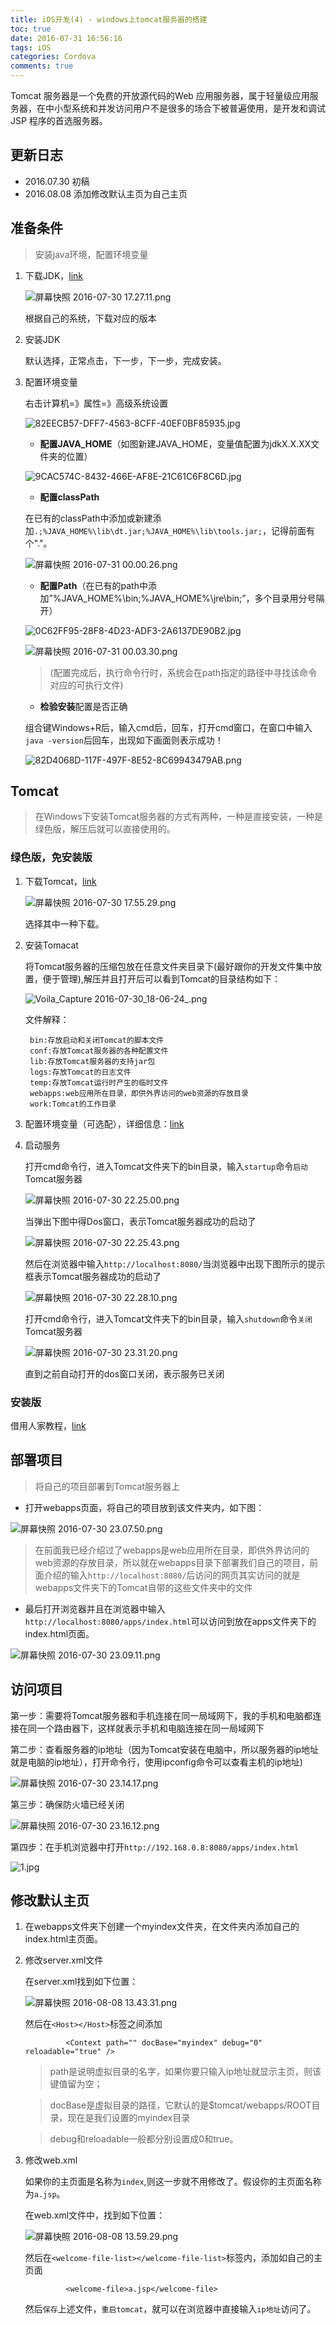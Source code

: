 ```yaml
---
title: iOS开发(4) - windows上tomcat服务器的搭建
toc: true
date: 2016-07-31 16:56:16
tags: iOS
categories: Cordova
comments: true
---
```


Tomcat 服务器是一个免费的开放源代码的Web 应用服务器，属于轻量级应用服务器，在中小型系统和并发访问用户不是很多的场合下被普遍使用，是开发和调试JSP 程序的首选服务器。
<!-- more -->
## 更新日志
* 2016.07.30  初稿
* 2016.08.08  添加修改默认主页为自己主页  

## 准备条件

> 安装java环境，配置环境变量

1. 下载JDK，[link](http://www.oracle.com/technetwork/java/javase/downloads/jdk8-downloads-2133151.html)

	![屏幕快照 2016-07-30 17.27.11.png](http://ww1.sinaimg.in/large/72f96cbagw1f6c2hkxorgj20f408n76s.jpg)

	根据自己的系统，下载对应的版本

2. 安装JDK

	默认选择，正常点击，下一步，下一步，完成安装。

3. 配置环境变量

	右击计算机=》属性=》高级系统设置

	![82EECB57-DFF7-4563-8CFF-40EF0BF85935.jpg](http://ww2.sinaimg.in/large/72f96cbagw1f6c2nylc7sj20cv0eb0t7.jpg)

	* **配置JAVA_HOME**（如图新建JAVA_HOME，变量值配置为jdkX.X.XX文件夹的位置）

	![9CAC574C-8432-466E-AF8E-21C61C6F8C6D.jpg](http://ww3.sinaimg.in/large/72f96cbagw1f6c2pxpxzxj20bx063mxd.jpg)

	* **配置classPath**

	在已有的classPath中添加或新建添加`.;%JAVA_HOME%\lib\dt.jar;%JAVA_HOME%\lib\tools.jar;`，记得前面有个"."。

	![屏幕快照 2016-07-31 00.00.26.png](http://ww4.sinaimg.in/large/72f96cbagw1f6cdme9unqj20hm05u0tl.jpg)

	* **配置Path**（在已有的path中添加”%JAVA_HOME%\bin;%JAVA_HOME%\jre\bin;”，多个目录用分号隔开）

	![0C62FF95-28F8-4D23-ADF3-2A6137DE90B2.jpg](http://ww4.sinaimg.in/large/72f96cbagw1f6c2rih4t6j20bx067dg2.jpg)

	![屏幕快照 2016-07-31 00.03.30.png](http://ww1.sinaimg.in/large/72f96cbagw1f6cdpplgylj20db068jsk.jpg)

	>(配置完成后，执行命令行时，系统会在path指定的路径中寻找该命令对应的可执行文件)

	* **检验安装**配置是否正确

	组合键Windows+R后，输入cmd后，回车，打开cmd窗口，在窗口中输入`java -version`后回车，出现如下画面则表示成功！

	![82D4068D-117F-497F-8E52-8C69943479AB.png](http://ww3.sinaimg.in/large/72f96cbagw1f6c2tfy1vpj20em029t8x.jpg)

## Tomcat

>在Windows下安装Tomcat服务器的方式有两种，一种是直接安装，一种是绿色版，解压后就可以直接使用的。

### 绿色版，免安装版

1. 下载Tomcat，[link](http://tomcat.apache.org/download-90.cgi)

	![屏幕快照 2016-07-30 17.55.29.png](http://ww2.sinaimg.in/large/72f96cbagw1f6c37n0nt9j20kn0d977i.jpg)

	选择其中一种下载。

2. 安装Tomacat

	将Tomcat服务器的压缩包放在任意文件夹目录下(最好跟你的开发文件集中放置，便于管理),解压并且打开后可以看到Tomcat的目录结构如下：

	![Voila_Capture 2016-07-30_18-06-24_.png](http://ww4.sinaimg.in/large/72f96cbagw1f6c3git1etj203w0773yr.jpg)

	文件解释：

		bin:存放启动和关闭Tomcat的脚本文件
		conf:存放Tomcat服务器的各种配置文件
		lib:存放Tomcat服务器的支持jar包
		logs:存放Tomcat的日志文件
		temp:存放Tomcat运行时产生的临时文件
		webapps:web应用所在目录，即供外界访问的web资源的存放目录
		work:Tomcat的工作目录

3. 配置环境变量（可选配），详细信息：[link](http://www.jianshu.com/p/65881a45ad4a)

4. 启动服务

	打开cmd命令行，进入Tomcat文件夹下的bin目录，输入`startup`命令`启动`Tomcat服务器

	![屏幕快照 2016-07-30 22.25.00.png](http://ww2.sinaimg.in/large/72f96cbagw1f6cav5ktkjj20l403tjs2.jpg)

	当弹出下图中得Dos窗口，表示Tomcat服务器成功的启动了

	![屏幕快照 2016-07-30 22.25.43.png](http://ww3.sinaimg.in/large/72f96cbagw1f6cavu17waj20r70fwahn.jpg)

	然后在浏览器中输入`http://localhost:8080/`当浏览器中出现下图所示的提示框表示Tomcat服务器成功的启动了

	![屏幕快照 2016-07-30 22.28.10.png](http://ww2.sinaimg.in/large/72f96cbagw1f6caygoa7oj20li0d9adi.jpg)

	打开cmd命令行，进入Tomcat文件夹下的bin目录，输入`shutdown`命令`关闭`Tomcat服务器

	![屏幕快照 2016-07-30 23.31.20.png](http://ww1.sinaimg.in/large/72f96cbagw1f6ccs56pt3j20lf03tt9e.jpg)

	直到之前自动打开的dos窗口关闭，表示服务已关闭

### 安装版

借用人家教程，[link](http://www.lvtao.net/server/windows-setup-tomcat.html)

## 部署项目

>将自己的项目部署到Tomcat服务器上

* 打开webapps页面，将自己的项目放到该文件夹内，如下图：

![屏幕快照 2016-07-30 23.07.50.png](http://ww2.sinaimg.in/large/72f96cbagw1f6cc3mtqemj20d705raaz.jpg)

>在前面我已经介绍过了webapps是web应用所在目录，即供外界访问的web资源的存放目录，所以就在webapps目录下部署我们自己的项目，前面介绍的输入`http://localhost:8080/`后访问的网页其实访问的就是webapps文件夹下的Tomcat自带的这些文件夹中的文件

* 最后打开浏览器并且在浏览器中输入`http://localhost:8080/apps/index.html`可以访问到放在apps文件夹下的index.html页面。

![屏幕快照 2016-07-30 23.09.11.png](http://ww1.sinaimg.in/large/72f96cbagw1f6cc51vznvj20mo03ldg0.jpg)

## 访问项目

第一步：需要将Tomcat服务器和手机连接在同一局域网下，我的手机和电脑都连接在同一个路由器下，这样就表示手机和电脑连接在同一局域网下

第二步：查看服务器的ip地址（因为Tomcat安装在电脑中，所以服务器的ip地址就是电脑的ip地址），打开命令行，使用ipconfig命令可以查看主机的ip地址)

![屏幕快照 2016-07-30 23.14.17.png](http://ww2.sinaimg.in/large/72f96cbagw1f6ccbdf0k7j20hh0bcdhd.jpg)

第三步：确保防火墙已经关闭

![屏幕快照 2016-07-30 23.16.12.png](http://ww4.sinaimg.in/large/72f96cbagw1f6cccbkf1ej20jh0d0wha.jpg)

第四步：在手机浏览器中打开`http://192.168.0.8:8080/apps/index.html`

![1.jpg](http://ww2.sinaimg.in/large/72f96cbagw1f6ccl57o5sj20bt045mxd.jpg)

## 修改默认主页

1. 在webapps文件夹下创建一个myindex文件夹，在文件夹内添加自己的index.html主页面。

2. 修改server.xml文件

	在server.xml找到如下位置：

	![屏幕快照 2016-08-08 13.43.31.png](http://ww1.sinaimg.in/large/006tNbRwgw1f6madykbxuj30i20bitbk.jpg)

	然后在`<Host></Host>`标签之间添加

				<Context path="" docBase="myindex" debug="0" reloadable="true" />

	>path是说明虚拟目录的名字，如果你要只输入ip地址就显示主页，则该键值留为空；

	>docBase是虚拟目录的路径，它默认的是$tomcat/webapps/ROOT目录，现在是我们设置的myindex目录

	>debug和reloadable一般都分别设置成0和true。

3. 修改web.xml

	如果你的主页面是名称为`index`,则这一步就不用修改了。假设你的主页面名称为`a.jsp`。

	在web.xml文件中，找到如下位置：

	![屏幕快照 2016-08-08 13.59.29.png](http://ww1.sinaimg.in/large/006tNbRwgw1f6matxworoj30dn03mjs2.jpg)

	然后在`<welcome-file-list></welcome-file-list>`标签内，添加如自己的主页面

				<welcome-file>a.jsp</welcome-file>

	然后`保存`上述文件，`重启tomcat`，就可以在浏览器中直接输入`ip地址`访问了。

                          

